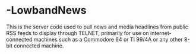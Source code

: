 # -LowbandNews
This is the server code used to pull news and media headlines from public RSS feeds to display through TELNET, primarily for use on internet-connected machines such as a Commodore 64 or TI 99/4A or any other 8-bit connected machine. 
